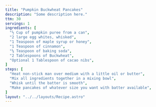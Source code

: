 ```yaml
---
title: "Pumpkin Buckwheat Pancakes"
description: "Some description here."
ttm: 30
servings: 1
ingredients: [
  "½ Cup of pumpkin puree from a can",
  "2 large egg whites, whisked",
  "1 Teaspoon of maple syrup or honey",
  "1 Teaspoon of cinnamon",
  "⅛ Teaspoon of baking soda",
  "2 Tablespoons of Buckwheat",
  "Optional 1 Tablespoon of cacao nibs",
]
steps: [
  "Heat non-stick man over medium with a little oil or butter",
  "Mix all ingredients together in a mixing bowl",
  "Whisk until the batter is smooth",
  "Make pancakes of whatever size you want with batter available",
]
layout: "../../layouts/Recipe.astro"
---
```

